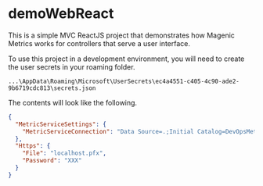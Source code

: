 # demoWebReact
This is a simple MVC ReactJS project that demonstrates how Magenic Metrics works for controllers that serve a user interface.

To use this project in a development environment, you will need to create the user secrets in your roaming folder.
```
...\AppData\Roaming\Microsoft\UserSecrets\ec4a4551-c405-4c90-ade2-9b6719cdc813\secrets.json
```

The contents will look like the following.

```json
{
  "MetricServiceSettings": {
    "MetricServiceConnection": "Data Source=.;Initial Catalog=DevOpsMetrics;Integrated Security=True;MultipleActiveResultSets=True;TrustServerCertificate=True"
  },
  "Https": {
    "File": "localhost.pfx",
    "Password": "XXX"
  }
}
```
